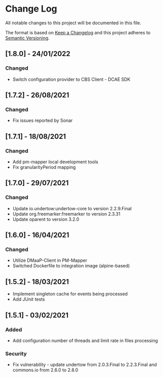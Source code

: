 # Change Log
All notable changes to this project will be documented in this file.

The format is based on [Keep a Changelog](http://keepachangelog.com/)
and this project adheres to [Semantic Versioning](http://semver.org/).

## [1.8.0] - 24/01/2022
### Changed
- Switch configuration provider to CBS Client - DCAE SDK

## [1.7.2] - 26/08/2021
### Changed
- Fix issues reported by Sonar

## [1.7.1] - 18/08/2021
### Changed
- Add pm-mapper local development tools
- Fix granularityPeriod mapping

## [1.7.0] - 29/07/2021
### Changed
- Update io.undertow:undertow-core to version 2.2.9.Final
- Update org.freemarker:freemarker to version 2.3.31
- Update oparent to version 3.2.0

## [1.6.0] - 16/04/2021
### Changed
- Utilize DMaaP-Client in PM-Mapper
- Switched Dockerfile to integration image (alpine-based)

## [1.5.2] - 18/03/2021

- Implement singleton cache for events being processed
- Add JUnit tests

## [1.5.1] - 03/02/2021
### Added
- Add configuration number of threads and limit rate in files processing
### Security
- Fix vulnerability - update undertow from 2.0.3.Final to 2.2.3.Final and commons.io from 2.6.0 to 2.8.0
